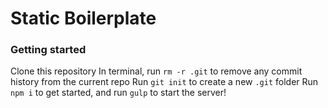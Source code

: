 # Static Boilerplate

### Getting started

Clone this repository
In terminal, run `rm -r .git` to remove any commit history from the current repo
Run `git init` to create a new `.git` folder
Run `npm i` to get started, and run `gulp` to start the server!
